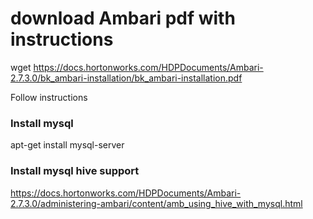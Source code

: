 # download Ambari pdf with instructions
wget https://docs.hortonworks.com/HDPDocuments/Ambari-2.7.3.0/bk_ambari-installation/bk_ambari-installation.pdf

Follow instructions

### Install mysql
apt-get install mysql-server
### Install mysql hive support
https://docs.hortonworks.com/HDPDocuments/Ambari-2.7.3.0/administering-ambari/content/amb_using_hive_with_mysql.html